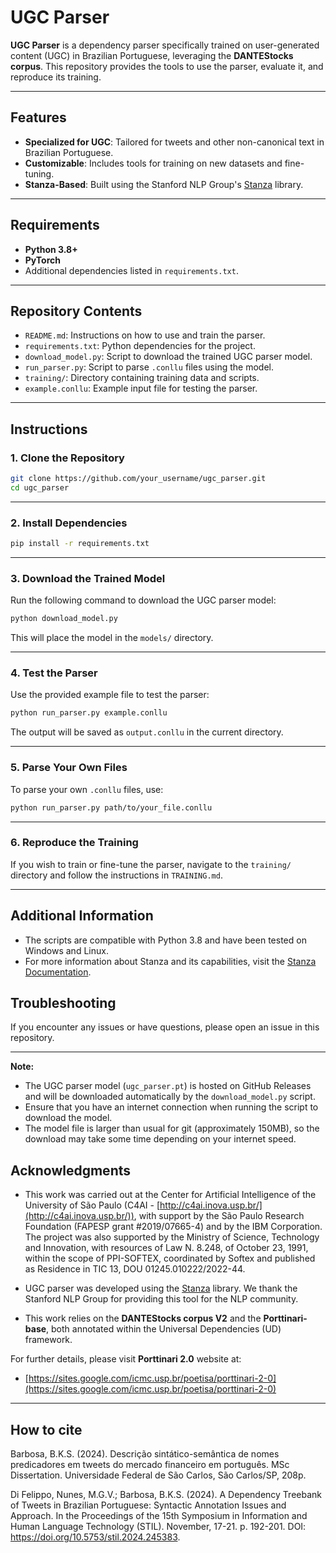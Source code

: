 
# UGC Parser

**UGC Parser** is a dependency parser specifically trained on user-generated content (UGC) in Brazilian Portuguese, leveraging the **DANTEStocks corpus**. This repository provides the tools to use the parser, evaluate it, and reproduce its training.

---

## Features

- **Specialized for UGC**: Tailored for tweets and other non-canonical text in Brazilian Portuguese.
- **Customizable**: Includes tools for training on new datasets and fine-tuning.
- **Stanza-Based**: Built using the Stanford NLP Group's [Stanza](https://stanfordnlp.github.io/stanza/) library.

---

## Requirements

- **Python 3.8+**
- **PyTorch**
- Additional dependencies listed in `requirements.txt`.

---

## Repository Contents

- `README.md`: Instructions on how to use and train the parser.
- `requirements.txt`: Python dependencies for the project.
- `download_model.py`: Script to download the trained UGC parser model.
- `run_parser.py`: Script to parse `.conllu` files using the model.
- `training/`: Directory containing training data and scripts.
- `example.conllu`: Example input file for testing the parser.

---

## Instructions

### 1. Clone the Repository

```bash
git clone https://github.com/your_username/ugc_parser.git
cd ugc_parser
```

---

### 2. Install Dependencies

```bash
pip install -r requirements.txt
```

---

### 3. Download the Trained Model

Run the following command to download the UGC parser model:

```bash
python download_model.py
```

This will place the model in the `models/` directory.

---

### 4. Test the Parser

Use the provided example file to test the parser:

```bash
python run_parser.py example.conllu
```

The output will be saved as `output.conllu` in the current directory.

---

### 5. Parse Your Own Files

To parse your own `.conllu` files, use:

```bash
python run_parser.py path/to/your_file.conllu
```

---

### 6. Reproduce the Training

If you wish to train or fine-tune the parser, navigate to the `training/` directory and follow the instructions in `TRAINING.md`.

---

## Additional Information

- The scripts are compatible with Python 3.8 and have been tested on Windows and Linux.
- For more information about Stanza and its capabilities, visit the [Stanza Documentation](https://stanfordnlp.github.io/stanza/).

## Troubleshooting

If you encounter any issues or have questions, please open an issue in this repository.


---

**Note:**

- The UGC parser model (`ugc_parser.pt`) is hosted on GitHub Releases and will be downloaded automatically by the `download_model.py` script.
- Ensure that you have an internet connection when running the script to download the model.
- The model file is larger than usual for git (approximately 150MB), so the download may take some time depending on your internet speed.


## Acknowledgments

- This work was carried out at the Center for Artificial Intelligence of the University of São Paulo (C4AI - [http://c4ai.inova.usp.br/](http://c4ai.inova.usp.br/)), with support by the São Paulo Research Foundation (FAPESP grant #2019/07665-4) and by the IBM Corporation. The project was also supported by the Ministry of Science, Technology and Innovation, with resources of Law N. 8.248, of October 23, 1991, within the scope of PPI-SOFTEX, coordinated by Softex and published as Residence in TIC 13, DOU 01245.010222/2022-44.

- UGC parser was developed using the [Stanza](https://stanfordnlp.github.io/stanza/) library. We thank the Stanford NLP Group for providing this tool for the NLP community.


- This work relies on the **DANTEStocks corpus V2** and the **Porttinari-base**, both annotated within the Universal Dependencies (UD) framework.

For further details, please visit **Porttinari 2.0** website at:
- [https://sites.google.com/icmc.usp.br/poetisa/porttinari-2-0](https://sites.google.com/icmc.usp.br/poetisa/porttinari-2-0)

---

## How to cite

Barbosa, B.K.S. (2024). Descrição sintático-semântica de nomes predicadores em tweets do mercado financeiro em português. MSc Dissertation. Universidade Federal de São Carlos, São Carlos/SP, 208p.

Di Felippo, Nunes, M.G.V.; Barbosa, B.K.S. (2024). A Dependency Treebank of Tweets in Brazilian Portuguese: Syntactic Annotation Issues and Approach. In the Proceedings of the 15th Symposium in Information and Human Language Technology (STIL). November, 17-21. p. 192-201. DOI: https://doi.org/10.5753/stil.2024.245383.


